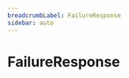 ```yaml
---
breadcrumbLabel: FailureResponse
sidebar: auto
---
```


# FailureResponse

<ProxySummary/>

<ApiDocs/>
